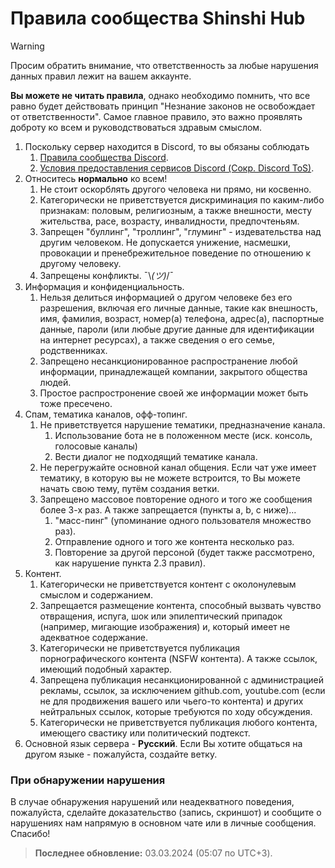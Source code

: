 # Правила сообщества Shinshi Hub
> [!WARNING]
> Просим обратить внимание, что ответственность за любые нарушения данных правил лежит на вашем аккаунте. 

**Вы можете не читать правила**, однако необходимо помнить, что все равно будет действовать принцип "Незнание законов не освобождает от ответственности". Самое главное правило, это важно проявлять доброту ко всем и руководствоваться здравым смыслом.

1. Поскольку сервер находится в Discord, то вы обязаны соблюдать
    1. [Правила сообщества Discord](<https://discord.com/guidelines>).
    2. [Условия предоставления сервисов Discord (Сокр. Discord ToS)](<https://discord.com/terms>).
2. Относитесь **нормально** ко всем!
    1. Не стоит оскорблять другого человека ни прямо, ни косвенно.
    2. Категорически не приветствуется дискриминация по каким-либо признакам: половым, религиозным, а также внешности, месту жительства, расе, возрасту, инвалидности, предпочтеньям.
    3. Запрещен "буллинг", "троллинг", "глуминг" - издевательства над другим человеком. Не допускается унижение, насмешки, провокации и пренебрежительное поведение по отношению к другому человеку.
    4. Запрещены конфликты. ¯\\_(ツ)_/¯
3. Информация и конфиденциальность.
    1. Нельзя делиться информацией о другом человеке без его разрешения, включая его личные данные, такие как внешность, имя, фамилия, возраст, номер(а) телефона, адрес(а), паспортные данные, пароли (или любые другие данные для идентификации на интернет ресурсах), а также сведения о его семье, родственниках.
    2. Запрещено несанкционированное распространение любой информации, принадлежащей компании, закрытого общества людей.
    3. Простое распростронение своей же информации может быть тоже пресечено.
4. Спам, тематика каналов, офф-топинг.
    1. Не приветствуется нарушение тематики, предназначение канала. 
        1. Использование бота не в положенном месте (иск. консоль, голосовые каналы)
        2. Вести диалог не подходящий тематике канала.
    2. Не перегружайте основной канал общения. Если чат уже имеет тематику, в которую вы не можете встроится, то Вы можете начать свою тему, путём создания ветки.
    4. Запрещено массовое повторение одного и того же сообщения более 3-х раз. А также запрещается (пункты a, b, c ниже)...
        1. "масс-пинг" (упоминание одного пользователя множество раз).
        2. Отправление одного и того же контента несколько раз.
        3. Повторение за другой персоной (будет также рассмотрено, как нарушение пункта 2.3 правил).
5. Контент.
    1. Категорически не приветствуется контент с околонулевым смыслом и содержанием.
    2. Запрещается размещение контента, способный вызвать чувство отвращения, испуга, шок или эпилептический припадок (например, мигающие изображения) и, который имеет не адекватное содержание.
    3. Категорически не приветствуется публикация порнографического контента (NSFW контента). А также ссылок, имеющий подобный характер.
    4. Запрещена публикация несанкционированной с администрацией рекламы, ссылок, за исключением github.com, youtube.com (если не для продвижения вашего или чьего-то контента) и других нейтральных ссылок, которые требуются по ходу обсуждения.
    5. Категорически не приветствуется публикация любого контента, имеющего свастику или политический подтекст. 
6. Основной язык сервера - **Русский**. Если Вы хотите общаться на другом языке - пожалуйста, создайте ветку.

### При обнаружении нарушения
В случае обнаружения нарушений или неадекватного поведения, пожалуйста, сделайте доказательство (запись, скриншот) и сообщите о нарушениях нам напрямую в основном чате или в личные сообщения. Спасибо!

> **Последнее обновление:** 03.03.2024 (05:07 по UTC+3).
